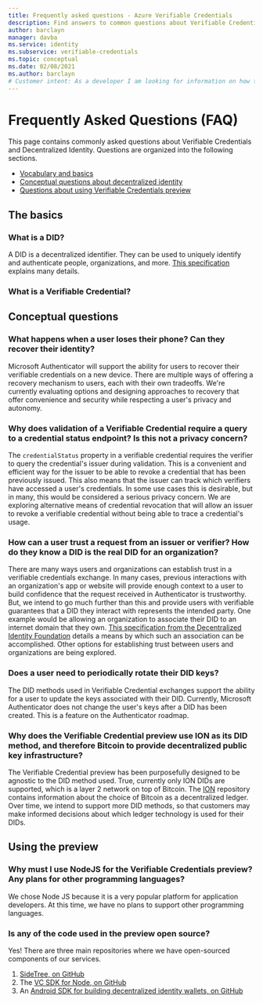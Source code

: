 ```yaml
---
title: Frequently asked questions - Azure Verifiable Credentials
description: Find answers to common questions about Verifiable Credentials
author: barclayn
manager: davba
ms.service: identity
ms.subservice: verifiable-credentials
ms.topic: conceptual
ms.date: 02/08/2021
ms.author: barclayn
# Customer intent: As a developer I am looking for information on how to enable my users to control their own information 
---
```


# Frequently Asked Questions (FAQ)

This page contains commonly asked questions about Verifiable Credentials and Decentralized Identity. Questions are organized into the following sections.

- [Vocabulary and basics](#the-basics)
- [Conceptual questions about decentralized identity](#conceptual-questions)
- [Questions about using Verifiable Credentials preview](#using-the-preview)


## The basics

### What is a DID? 

A DID is a decentralized identifier. They can be used to uniquely identify and authenticate people, organizations, and more. [This specification](https://www.w3.org/TR/did-core/) explains many details.

### What is a Verifiable Credential? 



## Conceptual questions

### What happens when a user loses their phone? Can they recover their identity?

Microsoft Authenticator will support the ability for users to recover their verifiable credentials on a new device. There are multiple ways of offering a recovery mechanism to users, each with their own tradeoffs. We're currently evaluating options and designing approaches to recovery that offer convenience and security while respecting a user's privacy and autonomy.

### Why does validation of a Verifiable Credential require a query to a credential status endpoint? Is this not a privacy concern?

The `credentialStatus` property in a verifiable credential requires the verifier to query the credential's issuer during validation. This is a convenient and efficient way for the issuer to be able to revoke a credential that has been previously issued. This also means that the issuer can track which verifiers have accessed a user's credentials. In some use cases this is desirable, but in many, this would be considered a serious privacy concern. We are exploring alternative means of credential revocation that will allow an issuer to revoke a verifiable credential without being able to trace a credential's usage.

### How can a user trust a request from an issuer or verifier? How do they know a DID is the real DID for an organization?

There are many ways users and organizations can establish trust in a verifiable credentials exchange. In many cases, previous interactions with an organization's app or website will provide enough context to a user to build confidence that the request received in Authenticator is trustworthy. But, we intend to go much further than this and provide users with verifiable guarantees that a DID they interact with represents the intended party. One example would be allowing an organization to associate their DID to an internet domain that they own. [This specification from the Decentralized Identity Foundation](https://identity.foundation/.well-known/resources/did-configuration/) details a means by which such an association can be accomplished. Other options for establishing trust between users and organizations are being explored. 

### Does a user need to periodically rotate their DID keys?

The DID methods used in Verifiable Credential exchanges support the ability for a user to update the keys associated with their DID. Currently, Microsoft Authenticator does not change the user's keys after a DID has been created. This is a feature on the Authenticator roadmap.

### Why does the Verifiable Credential preview use ION as its DID method, and therefore Bitcoin to provide decentralized public key infrastructure?

The Verifiable Credential preview has been purposefully designed to be agnostic to the DID method used. True, currently only ION DIDs are supported, which is a layer 2 network on top of Bitcoin. The [ION](https://github.com/decentralized-identity/ion) repository contains information about the choice of Bitcoin as a decentralized ledger. Over time, we intend to support more DID methods, so that customers may make informed decisions about which ledger technology is used for their DIDs.


## Using the preview

### Why must I use NodeJS for the Verifiable Credentials preview? Any plans for other programming languages? 

We chose Node JS because it is a very popular platform for application developers. At this time, we have no plans to support other programming languages.

### Is any of the code used in the preview open source?

Yes! There are three main repositories where we have open-sourced components of our services.

1. [SideTree, on GitHub](https://github.com/decentralized-identity/sidetree)
2. The [VC SDK for Node, on GitHub](https://github.com/microsoft/VerifiableCredentials-Verification-SDK-Typescript)
3. An [Android SDK for building decentralized identity wallets, on GitHub](https://github.com/microsoft/VerifiableCredential-SDK-Android)
